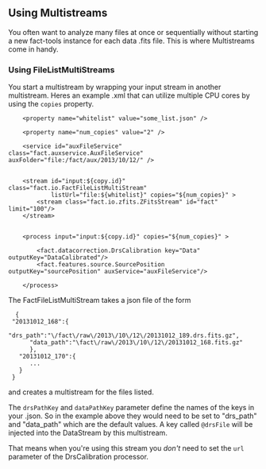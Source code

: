 ## Using Multistreams

You often want to analyze many files at once or sequentially without starting a new fact-tools instance for each
data .fits file. This is where Multistreams come in handy.

### Using  FileListMultiStreams

You start a multistream by wrapping your input stream in another multistream. Heres an example .xml that can utilize
multiple CPU cores by using the `copies` property.

        <property name="whitelist" value="some_list.json" />

        <property name="num_copies" value="2" />

        <service id="auxFileService" class="fact.auxservice.AuxFileService" auxFolder="file:/fact/aux/2013/10/12/" />


        <stream id="input:${copy.id}" class="fact.io.FactFileListMultiStream"
                listUrl="file:${whitelist}" copies="${num_copies}" >
            <stream class="fact.io.zfits.ZFitsStream" id="fact" limit="100"/>
        </stream>


        <process input="input:${copy.id}" copies="${num_copies}" >

            <fact.datacorrection.DrsCalibration key="Data" outputKey="DataCalibrated"/>
            <fact.features.source.SourcePosition outputKey="sourcePosition" auxService="auxFileService"/>

        </process>


The FactFileListMultiStream takes a json file of the form

      {
     "20131012_168":{
          "drs_path":"\/fact\/raw\/2013\/10\/12\/20131012_189.drs.fits.gz",
          "data_path":"\fact\/raw\/2013\/10\/12\/20131012_168.fits.gz"
          },
       "20131012_170":{
          ...
       }
     }

and creates a multistream for the files listed.

The `drsPathKey` and `dataPathKey` parameter define the names of the keys in your .json. So in the example above they
would need to be set to "drs_path" and "data_path" which are the default values. A key called `@drsFile` will
be injected into the DataStream by this multistream.

That means when you're using this stream you *don't* need to set the `url` parameter of the DrsCalibration processor.